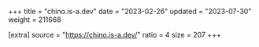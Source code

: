 +++
title = "chino.is-a.dev"
date = "2023-02-26"
updated = "2023-07-30"
weight = 211668

[extra]
source = "https://chino.is-a.dev/"
ratio = 4
size = 207
+++
